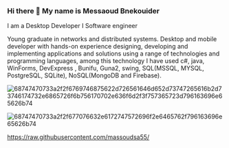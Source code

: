 ### Hi there 👋 My name is Messaoud Bnekouider

I am a Desktop Developer I Software engineer

Young graduate in networks and distributed systems. Desktop and mobile developer with hands-on experience designing, developing and implementing 
applications and solutions using a range of technologies and programming languages,  among this technology 
I have used c#, java, WinForms, DevExpress , Bunifu, Guna2, swing, SQL(MSSQL, MYSQL, PostgreSQL, SQLite), NoSQL(MongoDB and Firebase).


![68747470733a2f2f6769746875622d726561646d652d73747265616b2d73746174732e6865726f6b756170702e636f6d2f3f757365723d796163696e65626b74](https://user-images.githubusercontent.com/33179371/169175082-23800bb9-a80f-4685-a658-507c5c73009f.svg)




![68747470733a2f2f677076632e6172747572696f2e6465762f796163696e65626b74](https://user-images.githubusercontent.com/33179371/169174947-be113b24-27ff-4e84-98c7-4c3f0d508a91.svg)


https://raw.githubusercontent.com/massoudsa55/
<!--
**massoudsa55/massoudsa55** is a ✨ _special_ ✨ repository because its `README.md` (this file) appears on your GitHub profile.

Here are some ideas to get you started:

- 🔭 I’m currently working on ...
- 🌱 I’m currently learning ...
- 👯 I’m looking to collaborate on ...
- 🤔 I’m looking for help with ...
- 💬 Ask me about ...
- 📫 How to reach me: ...
- 😄 Pronouns: ...
- ⚡ Fun fact: ...
- -->


